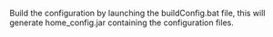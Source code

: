 Build the configuration by launching the buildConfig.bat file, this will generate home_config.jar containing the configuration files.
